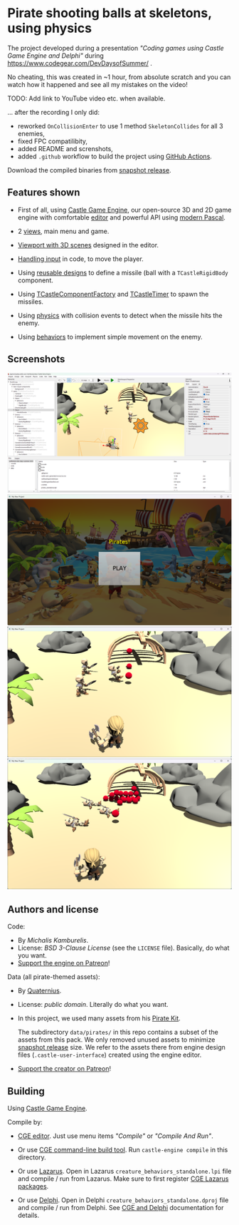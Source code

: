 # Pirate shooting balls at skeletons, using physics

The project developed during a presentation _"Coding games using Castle Game Engine and Delphi"_ during https://www.codegear.com/DevDaysofSummer/ .

No cheating, this was created in ~1 hour, from absolute scratch and you can watch how it happened and see all my mistakes on the video!

TODO: Add link to YouTube video etc. when available.

... after the recording I only did:

- reworked `OnCollisionEnter` to use 1 method `SkeletonCollides` for all 3 enemies,
- fixed FPC compatilibity,
- added README and screnshots,
- added `.github` workflow to build the project using [GitHub Actions](https://castle-engine.io/github_actions).

Download the compiled binaries from [snapshot release](https://github.com/castle-engine/conference-dev-days-summer-2024/releases/tag/snapshot).

## Features shown

- First of all, using [Castle Game Engine](https://castle-engine.io/), our open-source 3D and 2D game engine with comfortable [editor](https://castle-engine.io/editor) and powerful API using [modern Pascal](https://castle-engine.io/why_pascal).

- 2 [views](https://castle-engine.io/views), main menu and game.

- [Viewport with 3D scenes](https://castle-engine.io/viewport_and_scenes) designed in the editor.

- [Handling input](https://castle-engine.io/view_events) in code, to move the player.

- Using [reusable designs](https://castle-engine.io/reuse_design) to define a missile (ball with a `TCastleRigidBody` component.

- Using [TCastleComponentFactory](https://castle-engine.io/apidoc/html/CastleComponentSerialize.TCastleComponentFactory.html) and [TCastleTimer](https://castle-engine.io/apidoc/html/CastleControls.TCastleTimer.html) to spawn the missiles.

- Using [physics](https://castle-engine.io/physics) with collision events to detect when the missile hits the enemy.

- Using [behaviors](https://castle-engine.io/behaviors) to implement simple movement on the enemy.

## Screenshots

![Screenshot from editor](screenshot_editor.png)
![Screenshot 1](screenshot1.png)
![Screenshot 2](screenshot2.png)
![Screenshot 3](screenshot3.png)

## Authors and license

Code:
- By _Michalis Kamburelis_.
- License: _BSD 3-Clause License_ (see the `LICENSE` file). Basically, do what you want.
- [Support the engine on Patreon](https://www.patreon.com/castleengine)!

Data (all pirate-themed assets):
- By [Quaternius](https://quaternius.com/).
- License: _public domain_. Literally do what you want.
- In this project, we used many assets from his [Pirate Kit](https://quaternius.com/packs/piratekit.html).

    The subdirectory `data/pirates/` in this repo contains a subset of the assets from this pack. We only removed unused assets to minimize [snapshot release](https://github.com/castle-engine/conference-dev-days-summer-2024/releases/tag/snapshot) size. We refer to the assets there from engine design files (`.castle-user-interface`) created using the engine editor.

- [Support the creator on Patreon](https://www.patreon.com/quaternius)!

## Building

Using [Castle Game Engine](https://castle-engine.io/).

Compile by:

- [CGE editor](https://castle-engine.io/editor). Just use menu items _"Compile"_ or _"Compile And Run"_.

- Or use [CGE command-line build tool](https://castle-engine.io/build_tool). Run `castle-engine compile` in this directory.

- Or use [Lazarus](https://www.lazarus-ide.org/). Open in Lazarus `creature_behaviors_standalone.lpi` file and compile / run from Lazarus. Make sure to first register [CGE Lazarus packages](https://castle-engine.io/lazarus).

- Or use [Delphi](https://www.embarcadero.com/products/Delphi). Open in Delphi `creature_behaviors_standalone.dproj` file and compile / run from Delphi. See [CGE and Delphi](https://castle-engine.io/delphi) documentation for details.
